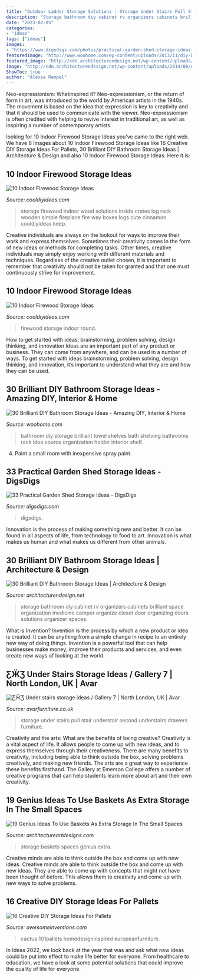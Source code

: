 ```yaml
---
title: "Outdoor Ladder Storage Solutions : Storage Under Stairs Pull Stair Understair Second Understairs Drawers Furniture"
description: "Storage bathroom diy cabinet rv organizers cabinets brilliant space organization medicine camper organize closet door organizing doors solutions organizer spaces"
date: "2023-02-05"
categories:
- "ideas"
tags: ["ideas"]
images:
- "https://www.digsdigs.com/photos/practical-garden-shed-storage-ideas-3.jpg"
featuredImage: "http://www.woohome.com/wp-content/uploads/2013/11/diy-bathroom-storage-ideas-7.jpg"
featured_image: "http://cdn.architecturendesign.net/wp-content/uploads/2014/08/diy-bathroom-storage-ideas-16.jpg"
image: "http://cdn.architecturendesign.net/wp-content/uploads/2014/08/diy-bathroom-storage-ideas-16.jpg"
ShowToc: true
author: "Alexie Rempel"
---
```



Neo-expressionism: Whatinspired it?
Neo-expressionism, or the return of form in art, was introduced to the world by American artists in the 1940s. The movement is based on the idea that expression is key to creativity and that it should be used to communicate with the viewer. Neo-expressionism is often credited with helping to revive interest in traditional art, as well as inspiring a number of contemporary artists.

	

		
looking for 10 Indoor Firewood Storage Ideas you've came to the right web. We have 8 Images about 10 Indoor Firewood Storage Ideas like 16 Creative DIY Storage Ideas For Pallets, 30 Brilliant DIY Bathroom Storage Ideas | Architecture &amp; Design and also 10 Indoor Firewood Storage Ideas. Here it is:
		
    
## 10 Indoor Firewood Storage Ideas

<img loading=lazy src="http://cooldiyideas.com/wp-content/uploads/2015/06/Use-Wooden-Crates-to-store-firewood.jpg" onerror="this.onerror=null;this.src='https://tse1.mm.bing.net/th?id=OIP.4H-jfEDOaPP1ocbEMOoSlAHaMC&amp;pid=15.1';" alt="10 Indoor Firewood Storage Ideas">

_Source: cooldiyideas.com_

>storage firewood indoor wood solutions inside crates log rack wooden simple fireplace fire way boxes logs cute cinnamon cooldiyideas keep. 

	

Creative individuals are always on the lookout for ways to improve their work and express themselves. Sometimes their creativity comes in the form of new ideas or methods for completing tasks. Other times, creative individuals may simply enjoy working with different materials and techniques. Regardless of the creative outlet chosen, it is important to remember that creativity should not be taken for granted and that one must continuously strive for improvement.

    
## 10 Indoor Firewood Storage Ideas

<img loading=lazy src="http://cooldiyideas.com/wp-content/uploads/2015/06/Round-Firewood-Storage.png" onerror="this.onerror=null;this.src='https://tse3.mm.bing.net/th?id=OIP.0vWzsDRBUunQmUHAFT9zKAHaIu&amp;pid=15.1';" alt="10 Indoor Firewood Storage Ideas">

_Source: cooldiyideas.com_

>firewood storage indoor round. 

	

How to get started with ideas: brainstorming, problem solving, design thinking, and innovation
Ideas are an important part of any product or business. They can come from anywhere, and can be used in a number of ways. To get started with ideas brainstorming, problem solving, design thinking, and innovation, it’s important to understand what they are and how they can be used.

    
## 30 Brilliant DIY Bathroom Storage Ideas - Amazing DIY, Interior &amp; Home

<img loading=lazy src="http://www.woohome.com/wp-content/uploads/2013/11/diy-bathroom-storage-ideas-7.jpg" onerror="this.onerror=null;this.src='https://tse1.mm.bing.net/th?id=OIP.SWMV8u34vxFvanTNIgEJhQHaNK&amp;pid=15.1';" alt="30 Brilliant DIY Bathroom Storage Ideas - Amazing DIY, Interior &amp; Home">

_Source: woohome.com_

>bathroom diy storage brilliant towel shelves bath shelving bathrooms rack idea source organization holder interior shelf. 

	

4. Paint a small room with inexpensive spray paint.

    
## 33 Practical Garden Shed Storage Ideas - DigsDigs

<img loading=lazy src="https://www.digsdigs.com/photos/practical-garden-shed-storage-ideas-3.jpg" onerror="this.onerror=null;this.src='https://tse4.mm.bing.net/th?id=OIP.h9jBRo12zIIRDk5_JMbrnAAAAA&amp;pid=15.1';" alt="33 Practical Garden Shed Storage Ideas - DigsDigs">

_Source: digsdigs.com_

>digsdigs. 

	

Innovation is the process of making something new and better. It can be found in all aspects of life, from technology to food to art. Innovation is what makes us human and what makes us different from other animals.

    
## 30 Brilliant DIY Bathroom Storage Ideas | Architecture &amp; Design

<img loading=lazy src="http://cdn.architecturendesign.net/wp-content/uploads/2014/08/diy-bathroom-storage-ideas-16.jpg" onerror="this.onerror=null;this.src='https://tse2.mm.bing.net/th?id=OIP.3H4YXeQaFYSxo9mt_kGydwHaJ6&amp;pid=15.1';" alt="30 Brilliant DIY Bathroom Storage Ideas | Architecture &amp; Design">

_Source: architecturendesign.net_

>storage bathroom diy cabinet rv organizers cabinets brilliant space organization medicine camper organize closet door organizing doors solutions organizer spaces. 

	

What is Invention?
Invention is the process by which a new product or idea is created. It can be anything from a simple change in recipe to an entirely new way of doing things. Invention is a powerful tool that can help businesses make money, improve their products and services, and even create new ways of looking at the world.

    
## ƸӜƷ Under Stairs Storage Ideas / Gallery 7 | North London, UK | Avar

<img loading=lazy src="http://www.avarfurniture.co.uk/images/gallery/194/05-under-stair-storage-ideas-second-pull-out-gallery-5.jpg" onerror="this.onerror=null;this.src='https://tse2.mm.bing.net/th?id=OIP.gPfalHy5iW5JIuUcT3S49gHaLH&amp;pid=15.1';" alt="ƸӜƷ Under stairs storage ideas / Gallery 7 | North London, UK | Avar">

_Source: avarfurniture.co.uk_

>storage under stairs pull stair understair second understairs drawers furniture. 

	

Creativity and the arts: What are the benefits of being creative?
Creativity is a vital aspect of life. It allows people to come up with new ideas, and to express themselves through their creativeness. There are many benefits to creativity, including being able to think outside the box, solving problems creatively, and making new friends. The arts are a great way to experience these benefits firsthand. The Gallery at Emerson College offers a number of creative programs that can help students learn more about art and their own creativity.

    
## 19 Genius Ideas To Use Baskets As Extra Storage In The Small Spaces

<img loading=lazy src="https://www.architectureartdesigns.com/wp-content/uploads/2016/05/4-1.jpg" onerror="this.onerror=null;this.src='https://tse2.mm.bing.net/th?id=OIP.3XZFfS1UHQsZNbM7hcocpQHaLH&amp;pid=15.1';" alt="19 Genius Ideas To Use Baskets As Extra Storage In The Small Spaces">

_Source: architectureartdesigns.com_

>storage baskets spaces genius extra. 

	

Creative minds are able to think outside the box and come up with new ideas.
Creative minds are able to think outside the box and come up with new ideas. They are able to come up with concepts that might not have been thought of before. This allows them to creativity and come up with new ways to solve problems.

    
## 16 Creative DIY Storage Ideas For Pallets

<img loading=lazy src="https://www.awesomeinventions.com/wp-content/uploads/2014/12/cactus-display-pallet.jpg" onerror="this.onerror=null;this.src='https://tse1.mm.bing.net/th?id=OIP.I1Gz7A9SnREro7EQUFEfdQHaJ3&amp;pid=15.1';" alt="16 Creative DIY Storage Ideas For Pallets">

_Source: awesomeinventions.com_

>cactus 101pallets homedesigninspired europeanfurniture. 

	

In Ideas 2022, we look back at the year that was and ask what new ideas could be put into effect to make life better for everyone. From healthcare to education, we have a look at some potential solutions that could improve the quality of life for everyone.


